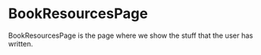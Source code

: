 # BookResourcesPage

BookResourcesPage is the page where we show the stuff that the user has written.

